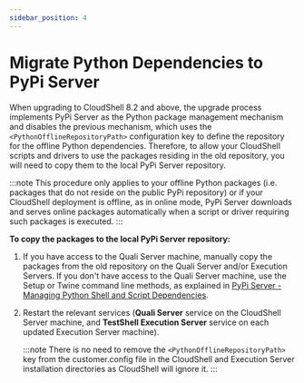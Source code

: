 ```yaml
---
sidebar_position: 4
---
```


# Migrate Python Dependencies to PyPi Server

When upgrading to CloudShell 8.2 and above, the upgrade process implements PyPi Server as the Python package management mechanism and disables the previous mechanism, which uses the `<PythonOfflineRepositoryPath>` configuration key to define the repository for the offline Python dependencies. Therefore, to allow your CloudShell scripts and drivers to use the packages residing in the old repository, you will need to copy them to the local PyPi Server repository.

:::note
This procedure only applies to your offline Python packages (i.e. packages that do not reside on the public PyPi repository) or if your CloudShell deployment is offline, as in online mode, PyPi Server downloads and serves online packages automatically when a script or driver requiring such packages is executed.
:::

**To copy the packages to the local PyPi Server repository:**

1. If you have access to the Quali Server machine, manually copy the packages from the old repository on the Quali Server and/or Execution Servers. If you don't have access to the Quali Server machine, use the Setup or Twine command line methods, as explained in [PyPi Server - Managing Python Shell and Script Dependencies](../../../admin/cloudshell-execution-server-configurations/setting-up-python-virtual-environments/pypi-server-managing-python-shell-and-script-dependencies.md).

2. Restart the relevant services (**Quali Server** service on the CloudShell Server machine, and **TestShell Execution Server** service on each updated Execution Server machine).
   
    :::note
    There is no need to remove the `<PythonOfflineRepositoryPath>` key from the customer.config file in the CloudShell and Execution Server installation directories as CloudShell will ignore it.
    :::